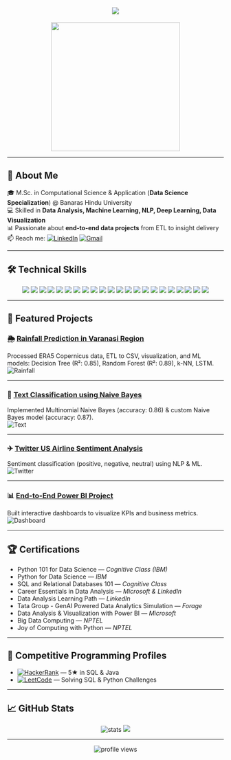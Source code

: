 <!-- Typing Animation Header -->
<h1 align="center">
  <img src="https://readme-typing-svg.herokuapp.com?font=Fira+Code&size=28&pause=1000&color=00C7FF&center=true&vCenter=true&width=600&lines=Hi%2C+I'm+SK+Samim+Ali!;Data+Analyst+%7C+Data+Scientist;Machine+Learning+%7C+NLP+%7C+Deep+Learning;Turning+Data+Into+Insights">
</h1>

<p align="center">
  <img src="https://media.giphy.com/media/QTfX9Ejfra3ZmNxh6B/giphy.gif" width="300"/>
</p>

---

## 🚀 About Me
🎓 M.Sc. in Computational Science & Application (**Data Science Specialization**) @ Banaras Hindu University  
💻 Skilled in **Data Analysis, Machine Learning, NLP, Deep Learning, Data Visualization**  
📊 Passionate about **end-to-end data projects** from ETL to insight delivery  
📫 Reach me: [![LinkedIn](https://img.shields.io/badge/LinkedIn-blue?style=flat&logo=linkedin)](https://linkedin.com/in/sk-samim-ali-25a9b2293) [![Gmail](https://img.shields.io/badge/Email-red?style=flat&logo=gmail&logoColor=white)](mailto:roy871858@gmail.com)  

---

## 🛠 Technical Skills
<p align="center">

<!-- Languages -->
<img src="https://img.shields.io/badge/Python-3776AB?style=for-the-badge&logo=python&logoColor=white"/>
<img src="https://img.shields.io/badge/Java-ED8B00?style=for-the-badge&logo=java&logoColor=white"/>
<img src="https://img.shields.io/badge/C-00599C?style=for-the-badge&logo=c&logoColor=white"/>
<img src="https://img.shields.io/badge/SQL-4479A1?style=for-the-badge&logo=postgresql&logoColor=white"/>

<!-- Databases -->
<img src="https://img.shields.io/badge/MySQL-005E87?style=for-the-badge&logo=mysql&logoColor=white"/>
<img src="https://img.shields.io/badge/PostgreSQL-336791?style=for-the-badge&logo=postgresql&logoColor=white"/>
<img src="https://img.shields.io/badge/MariaDB-003545?style=for-the-badge&logo=mariadb&logoColor=white"/>

<!-- Data Science -->
<img src="https://img.shields.io/badge/Machine%20Learning-102230?style=for-the-badge&logo=scikitlearn&logoColor=white"/>
<img src="https://img.shields.io/badge/Deep%20Learning-FF6F00?style=for-the-badge&logo=tensorflow&logoColor=white"/>
<img src="https://img.shields.io/badge/NLP-4B8BBE?style=for-the-badge&logo=spacy&logoColor=white"/>
<img src="https://img.shields.io/badge/DSA-006400?style=for-the-badge&logo=python&logoColor=white"/>

<!-- Data Tools -->
<img src="https://img.shields.io/badge/Pandas-150458?style=for-the-badge&logo=pandas&logoColor=white"/>
<img src="https://img.shields.io/badge/Numpy-013243?style=for-the-badge&logo=numpy&logoColor=white"/>
<img src="https://img.shields.io/badge/Matplotlib-013243?style=for-the-badge&logo=plotly&logoColor=white"/>
<img src="https://img.shields.io/badge/Scikit--learn-F7931E?style=for-the-badge&logo=scikit-learn&logoColor=white"/>

<!-- Visualization -->
<img src="https://img.shields.io/badge/Power%20BI-F2C811?style=for-the-badge&logo=powerbi&logoColor=black"/>
<img src="https://img.shields.io/badge/Excel-217346?style=for-the-badge&logo=microsoftexcel&logoColor=white"/>

<!-- Tools -->
<img src="https://img.shields.io/badge/Linux-FCC624?style=for-the-badge&logo=linux&logoColor=black"/>
<img src="https://img.shields.io/badge/VS%20Code-007ACC?style=for-the-badge&logo=visualstudiocode&logoColor=white"/>
<img src="https://img.shields.io/badge/PyCharm-000000?style=for-the-badge&logo=pycharm&logoColor=white"/>
<img src="https://img.shields.io/badge/Anaconda-44A833?style=for-the-badge&logo=anaconda&logoColor=white"/>
<img src="https://img.shields.io/badge/GitHub-181717?style=for-the-badge&logo=github&logoColor=white"/>

</p>

---

## 📂 Featured Projects

### 🌦 [Rainfall Prediction in Varanasi Region](https://github.com/sksamimali2000/sam/blob/main/original_copy_of_rainFall_prediction_for_JUNE.ipynb)
Processed ERA5 Copernicus data, ETL to CSV, visualization, and ML models: Decision Tree (R²: 0.85), Random Forest (R²: 0.89), k-NN, LSTM.  
![Rainfall](https://media.giphy.com/media/Ju7l5y9osyymQ/giphy.gif)

---

### 📰 [Text Classification using Naive Bayes](https://github.com/sksamimali2000/NLP)
Implemented Multinomial Naive Bayes (accuracy: 0.86) & custom Naive Bayes model (accuracy: 0.87).  
![Text](https://media.giphy.com/media/fAnEC88LccN7a/giphy.gif)

---

### ✈ [Twitter US Airline Sentiment Analysis](https://github.com/sksamimali2000/sam/blob/main/Twitter_US_Airline_Sentiment_Analysis_.ipynb)
Sentiment classification (positive, negative, neutral) using NLP & ML.  
![Twitter](https://media.giphy.com/media/3o7abldj0b3rxrZUxW/giphy.gif)

---

### 📊 [End-to-End Power BI Project](https://github.com/sksamimali2000/END-TO-END-POWER-BI-PROJECT)
Built interactive dashboards to visualize KPIs and business metrics.  
![Dashboard](https://media.giphy.com/media/xT9IgzoKnwFNmISR8I/giphy.gif)

---

## 🏆 Certifications
- Python 101 for Data Science — *Cognitive Class (IBM)*  
- Python for Data Science — *IBM*  
- SQL and Relational Databases 101 — *Cognitive Class*  
- Career Essentials in Data Analysis — *Microsoft & LinkedIn*  
- Data Analysis Learning Path — *LinkedIn*  
- Tata Group - GenAI Powered Data Analytics Simulation — *Forage*  
- Data Analysis & Visualization with Power BI — *Microsoft*  
- Big Data Computing — *NPTEL*  
- Joy of Computing with Python — *NPTEL*  

---

## 🏅 Competitive Programming Profiles
- [![HackerRank](https://img.shields.io/badge/HackerRank-2EC866?style=for-the-badge&logo=hackerrank&logoColor=white)](https://www.hackerrank.com/profile/roy871858) — 5★ in SQL & Java  
- [![LeetCode](https://img.shields.io/badge/LeetCode-FFA116?style=for-the-badge&logo=leetcode&logoColor=white)](https://leetcode.com/u/SkSamimAli2000/) — Solving SQL & Python Challenges

---

## 📈 GitHub Stats
<p align="center">
  <img src="https://github-readme-stats.vercel.app/api?username=sksamimali2000&show_icons=true&theme=tokyonight" alt="stats"/>
  <img src="https://github-readme-stats.vercel.app/api/top-langs/?username=sksamimali2000&layout=compact&theme=tokyonight"/>
</p>

---

<p align="center">
  <img src="https://komarev.com/ghpvc/?username=sksamimali2000&label=Profile%20views&color=blue&style=flat" alt="profile views"/>
</p>
